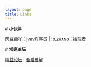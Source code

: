 ```yaml
---
layout: page
title: Links
---
```


**\# 小伙伴**

[肉豆蔻吖：jvav程序员](https://xiamu.icu/) \| [:p_ᴢʜᴀɴɢ：拾荒者](https://disbb.com/)


**\# 常逛论坛**

[精益论坛](https://bbs.125.la//) \| [吾爱破解](https://www.52pojie.cn/) 



